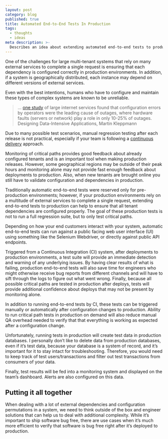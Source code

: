 ```yaml
---
layout: post
category: blog
published: true
title: Automated End-to-End Tests In Production
tags:
  - thoughts
  - ideas
meta description: >-
  Describes an idea about extending automated end-to-end tests to production environment to ensure all dependencies are configured correctly.
---
```


One of the challenges for large multi-tenant systems that rely on many external services to complete a single request is ensuring that each dependency is configured correctly in production environments. In addition, if a system is geographically distributed, each instance may depend on different versions of external services.

Even with the best intentions, humans who have to configure and maintain these types of complex systems are known to be unreliable.

> ... [one study](http://roc.cs.berkeley.edu/papers/usits03.pdf) of large internet services found that configuration errors by operators were the leading cause of outages, where hardware faults (servers or network) play a role in only 10-25% of outages. Designing Data-Intensive Applications, Martin Kleppmann

Due to many possible test scenarios, manual regression testing after each release is not practical, especially if your team is following a [continuous delivery](https://en.wikipedia.org/wiki/Continuous_delivery) approach.

Monitoring of critical paths provides good feedback about already configured tenants and is an important tool when making production releases. However, some geographical regions may be outside of their peak hours and monitoring alone may not provide fast enough feedback about deployments to production. Also, when new tenants are brought online you still have to validate configuration and dependencies in production.

Traditionally automatic end-to-end tests were reserved only for pre-production environments; however, if your production environments rely on a multitude of external services to complete a single request, extending end-to-end tests to production can help to ensure that all tenant dependencies are configured properly. The goal of these production tests is not to run a full regression suite, but to only test critical paths.

Depending on how your end customers interact with your system, automatic end-to-end tests can run against a public facing web user interface (UI) using something like the Selenium Webdriver, or directly against public API endpoints.

Triggered from a Continuous Integration (CI) system, after deployments to production environments, a test suite will provide an immediate detection and warning of any underlying issues. By having clear results of what is failing, production end-to-end tests will also save time for engineers who might otherwise receive bug reports from different channels and will have to sift through the logs to figure out what went wrong. Finally, because all possible critical paths are tested in production after deploys, tests will provide additional confidence about deploys that may not be present by monitoring alone.

In addition to running end-to-end tests by CI, these tests can be triggered manually or automatically after configuration changes to production. Ability to run critical path tests in production on demand will also reduce manual QA overhead needed to verify that that everything is working as expected after a configuration change.

Unfortunately, running tests in production will create test data in production databases. I personally don’t like to delete data from production databases, even if it’s test data, because your database is a system of record, and it’s important for it to stay intact for troubleshooting. Therefore, you would need to keep track of test users/transactions and filter out test transactions from consumers of your data.

Finally, test results will be fed into a monitoring system and displayed on the team’s dashboard. Alerts are also configured on this data.

## Putting it all together

When dealing with a lot of external dependencies and configuration permutations in a system, we need to think outside of the box and engineer solutions that can help us to deal with additional complexity. While it’s important to ship software bug free, there are use cases when it’s much more efficient to verify that software is bug free right after it’s deployed to production.
